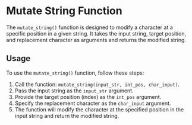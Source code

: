 # Mutate String Function

The `mutate_string()` function is designed to modify a character at a specific position in a given string. It takes the input string, target position, and replacement character as arguments and returns the modified string.

## Usage

To use the `mutate_string()` function, follow these steps:

1. Call the function: `mutate_string(input_str, int_pos, char_input)`.
2. Pass the input string as the `input_str` argument.
3. Provide the target position (index) as the `int_pos` argument.
4. Specify the replacement character as the `char_input` argument.
5. The function will modify the character at the specified position in the input string and return the modified string.

